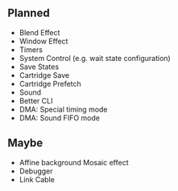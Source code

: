 ## Planned
* Blend Effect
* Window Effect
* Timers
* System Control (e.g. wait state configuration)
* Save States
* Cartridge Save
* Cartridge Prefetch
* Sound
* Better CLI
* DMA: Special timing mode
* DMA: Sound FIFO mode

## Maybe
* Affine background Mosaic effect
* Debugger
* Link Cable